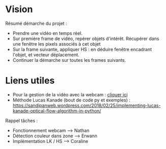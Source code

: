 # Vision

Résumé démarche du projet : 

- Prendre une vidéo en temps réel.
- Sur première frame de vidéo, repérer objets d'intérêt. Récupérer dans une fenêtre les pixels associés à cet objet
- Sur la frame suivante, appliquer HS : en déduire fenêtre encadrant l'objet, et vecteur déplacement.
- Continuer la démarche sur toutes les frames suivants.

# Liens utiles

* Pour la gestion de la vidéo avec la webcam : [cliquer ici](https://docs.opencv.org/3.4/dd/d43/tutorial_py_video_display.html)
* Méthode Lucas Kanade (bout de code py et exemples) : https://sandipanweb.wordpress.com/2018/02/25/implementing-lucas-kanade-optical-flow-algorithm-in-python/

Rappel tâches : 

- Fonctionnement webcam --> Nathan
- Détection couleur dans zone --> Erwann 
- Implémentation LK / HS --> Coraline

